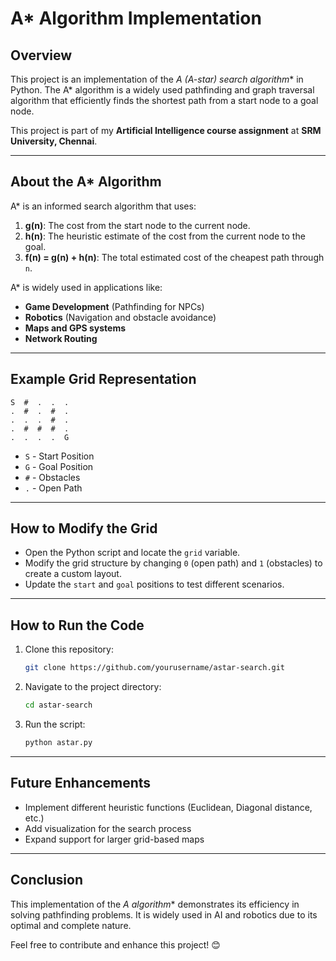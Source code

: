 # A* Algorithm Implementation

## Overview
This project is an implementation of the **A* (A-star) search algorithm** in Python. The A* algorithm is a widely used pathfinding and graph traversal algorithm that efficiently finds the shortest path from a start node to a goal node.

This project is part of my **Artificial Intelligence course assignment** at **SRM University, Chennai**.

---

## About the A* Algorithm
A* is an informed search algorithm that uses:
1. **g(n)**: The cost from the start node to the current node.
2. **h(n)**: The heuristic estimate of the cost from the current node to the goal.
3. **f(n) = g(n) + h(n)**: The total estimated cost of the cheapest path through `n`.

A* is widely used in applications like:
- **Game Development** (Pathfinding for NPCs)
- **Robotics** (Navigation and obstacle avoidance)
- **Maps and GPS systems**
- **Network Routing**

---

## Example Grid Representation
```
S  #  .  .  .
.  #  .  #  .
.  .  .  #  .
.  #  #  #  .
.  .  .  .  G
```
- `S` - Start Position
- `G` - Goal Position
- `#` - Obstacles
- `.` - Open Path

---

## How to Modify the Grid
- Open the Python script and locate the `grid` variable.
- Modify the grid structure by changing `0` (open path) and `1` (obstacles) to create a custom layout.
- Update the `start` and `goal` positions to test different scenarios.

---

## How to Run the Code
1. Clone this repository:
   ```sh
   git clone https://github.com/yourusername/astar-search.git
   ```
2. Navigate to the project directory:
   ```sh
   cd astar-search
   ```
3. Run the script:
   ```sh
   python astar.py
   ```

---

## Future Enhancements
- Implement different heuristic functions (Euclidean, Diagonal distance, etc.)
- Add visualization for the search process
- Expand support for larger grid-based maps

---

## Conclusion
This implementation of the **A* algorithm** demonstrates its efficiency in solving pathfinding problems. It is widely used in AI and robotics due to its optimal and complete nature.

Feel free to contribute and enhance this project! 😊
